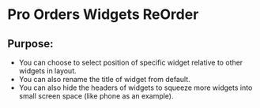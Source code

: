 # Pro Orders Widgets ReOrder

## Purpose:

- You can choose to select position of specific widget relative to other widgets in layout.
- You can also rename the title of widget from default.
- You can also hide the headers of widgets to squeeze more widgets into small screen space (like phone as an example).
